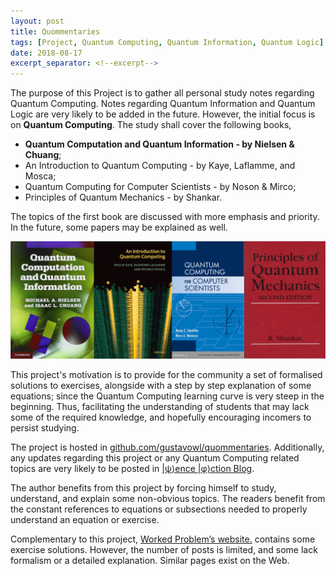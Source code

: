 ```yaml
---
layout: post
title: Quommentaries 
tags: [Project, Quantum Computing, Quantum Information, Quantum Logic]
date: 2018-08-17
excerpt_separator: <!--excerpt-->
---
```


The purpose of this Project is to gather all personal study notes regarding Quantum Computing.
Notes regarding Quantum Information and Quantum Logic are very likely to be added in the future.
However, the initial focus is on **Quantum Computing**.
The study shall cover the following books,
* **Quantum Computation and Quantum Information - by Nielsen & Chuang**;
* An Introduction to Quantum Computing - by Kaye, Laflamme, and Mosca;
* Quantum Computing for Computer Scientists - by Noson & Mirco;
* Principles of Quantum Mechanics - by Shankar.

The topics of the first book are discussed with more emphasis and priority.
In the future, some papers may be explained as well.

![Four books used for studying Quantum Computing](/assets/img/projects/quommentaries-books.png)

<!--excerpt-->

This project's motivation is to provide for the community 
a set of formalised solutions to exercises,
alongside with a step by step explanation of some equations;
since the Quantum Computing learning curve is very steep in the beginning.
Thus, facilitating the understanding of students that may lack some of the required knowledge,
and hopefully encouraging incomers to persist studying.

The project is hosted in
<a href="https://github.com/gustavowl/quommentaries" target="_blank">
github.com/gustavowl/quommentaries</a>.
Additionally, any updates regarding this project or any Quantum Computing related topics are
very likely to be posted in
<a href="https://psiencephiction.wordpress.com/" target="_blank">
\|ψ⟩ence \|φ⟩ction Blog</a>.

The author benefits from this project by forcing himself to
study, understand, and explain some non-obvious topics.
The readers benefit from the constant references to equations or subsections
needed to properly understand an equation or exercise.

Complementary to this project, 
<a href="https://workedproblems.wordpress.com/" target="_blank">Worked Problem’s website.</a>
contains some exercise solutions.
However, the number of posts is limited,
and some lack formalism or a detailed explanation.
Similar pages exist on the Web.
